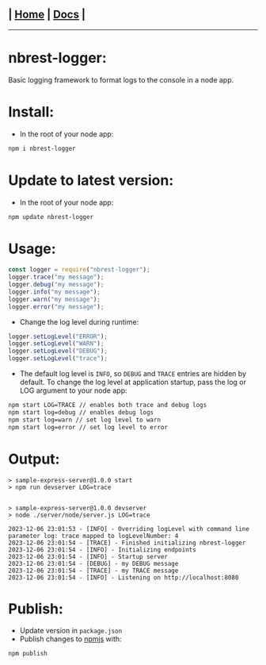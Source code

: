 | [Home](/README.md) | [Docs](/docs/README.md) |
---------------------------------------------------------------

*********************

# nbrest-logger:

Basic logging framework to format logs to the console in a node app.

# Install:

- In the root of your node app:

```sh
npm i nbrest-logger
```

# Update to latest version:

- In the root of your node app:

```sh
npm update nbrest-logger
```

# Usage:

```js
const logger = require("nbrest-logger");
logger.trace("my message");
logger.debug("my message");
logger.info("my message");
logger.warn("my message");
logger.error("my message");
```

- Change the log level during runtime:
```js
logger.setLogLevel("ERROR");
logger.setLogLevel("WARN");
logger.setLogLevel("DEBUG");
logger.setLogLevel("trace");
```

- The default log level is `INFO`, so `DEBUG` and `TRACE` entries are hidden by default. To change the log level at application startup, pass the log or LOG argument to your node app:

```sh
npm start LOG=TRACE // enables both trace and debug logs
npm start log=debug // enables debug logs
npm start log=warn // set log level to warn
npm start log=error // set log level to error
```

# Output:

```
> sample-express-server@1.0.0 start
> npm run devserver LOG=trace


> sample-express-server@1.0.0 devserver
> node ./server/node/server.js LOG=trace

2023-12-06 23:01:53 - [INFO] - Overriding logLevel with command line parameter log: trace mapped to logLevelNumber: 4
2023-12-06 23:01:54 - [TRACE] - Finished initializing nbrest-logger
2023-12-06 23:01:54 - [INFO] - Initializing endpoints
2023-12-06 23:01:54 - [INFO] - Startup server
2023-12-06 23:01:54 - [DEBUG] - my DEBUG message
2023-12-06 23:01:54 - [TRACE] - my TRACE message
2023-12-06 23:01:54 - [INFO] - Listening on http://localhost:8080
```

# Publish:

- Update version in `package.json`
- Publish changes to [npmjs](https://www.npmjs.com/package/nbrest-logger) with:

```sh
npm publish
```